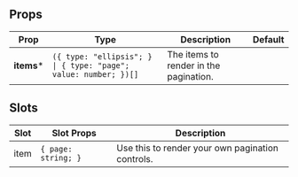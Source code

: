 <!-- This file is automatically generated, do not edit manually. -->

## Props

| Prop | Type | Description | Default |
| ---- | ---- | ----------- | ------- |
| **items*** | `({ type: "ellipsis"; } \| { type: "page"; value: number; })[]` | The items to render in the pagination. |  |

## Slots

| Slot | Slot Props | Description |
| --------- | ---- | ----------- |
| item | `{ page: string; }` | Use this to render your own pagination controls. |

